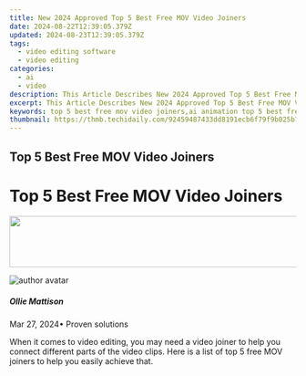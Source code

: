 ```yaml
---
title: New 2024 Approved Top 5 Best Free MOV Video Joiners
date: 2024-08-22T12:39:05.379Z
updated: 2024-08-23T12:39:05.379Z
tags: 
  - video editing software
  - video editing
categories: 
  - ai
  - video
description: This Article Describes New 2024 Approved Top 5 Best Free MOV Video Joiners
excerpt: This Article Describes New 2024 Approved Top 5 Best Free MOV Video Joiners
keywords: top 5 best free mov video joiners,ai animation top 5 best free wmv video joiners,5 best free mov video joiners,top 5 best free wmv video joiners,ai animation 5 best free mov video joiners,top 5 best free mov video cutters,top best 5 free mpeg video joiners
thumbnail: https://thmb.techidaily.com/92459487433dd8191ecb6f79f9b025b7d93038fc1418a5a54e50bbd98af412de.jpg
---
```


## Top 5 Best Free MOV Video Joiners

# Top 5 Best Free MOV Video Joiners

<!-- affiliate ads begin -->
<a href="https://vapordna.pxf.io/c/5597632/1494880/17238" target="_top" id="1494880"><img src="//a.impactradius-go.com/display-ad/17238-1494880" border="0" alt="" width="728" height="90"/></a><img height="0" width="0" src="https://imp.pxf.io/i/5597632/1494880/17238" style="position:absolute;visibility:hidden;" border="0" />
<!-- affiliate ads end -->
![author avatar](https://images.wondershare.com/filmora/article-images/ollie-mattison.jpg)

##### Ollie Mattison

 Mar 27, 2024• Proven solutions

 When it comes to video editing, you may need a video joiner to help you connect different parts of the video clips. Here is a list of top 5 free MOV joiners to help you easily achieve that.



<ins class="adsbygoogle"
      style="display:block"
      data-ad-client="ca-pub-7571918770474297"
      data-ad-slot="8358498916"
      data-ad-format="auto"
      data-full-width-responsive="true"></ins>



